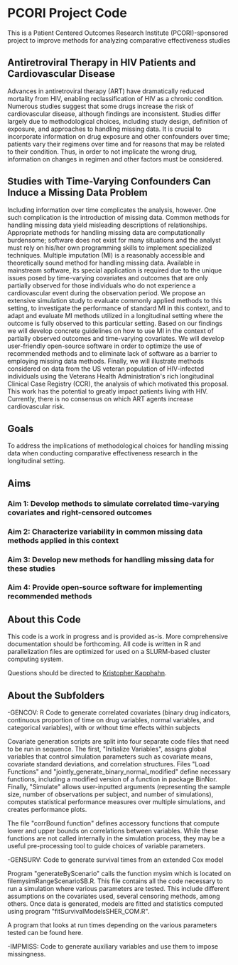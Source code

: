 # PCORI Project Code

This is a Patient Centered Outcomes Research Institute (PCORI)-sponsored project to improve methods for analyzing comparative effectiveness studies

## Antiretroviral Therapy in HIV Patients and Cardiovascular Disease

Advances in antiretroviral therapy (ART) have dramatically reduced mortality from HIV, enabling reclassification of HIV as a chronic condition. Numerous studies suggest that some drugs increase the risk of cardiovascular disease, although findings are inconsistent. Studies differ largely due to methodological choices, including study design, definition of exposure, and approaches to handling missing data. It is crucial to incorporate information on drug exposure and other confounders over time; patients vary their regimens over time and for reasons that may be related to their condition. Thus, in order to not implicate the wrong drug, information on changes in regimen and other factors must be considered.

## Studies with Time-Varying Confounders Can Induce a Missing Data Problem

Including information over time complicates the analysis, however. One such complication is the introduction of missing data. Common methods for handling missing data yield misleading descriptions of relationships. Appropriate methods for handling missing data are computationally burdensome; software does not exist for many situations and the analyst must rely on his/her own programming skills to implement specialized techniques. Multiple imputation (MI) is a reasonably accessible and theoretically sound method for handling missing data. Available in mainstream software, its special application is required due to the unique issues posed by time-varying covariates and outcomes that are only partially observed for those individuals who do not experience a cardiovascular event during the observation period. We propose an extensive simulation study to evaluate commonly applied methods to this setting, to investigate the performance of standard MI in this context, and to adapt and evaluate MI methods utilized in a longitudinal setting where the outcome is fully observed to this particular setting. Based on our findings we will develop concrete guidelines on how to use MI in the context of partially observed outcomes and time-varying covariates. We will develop user-friendly open-source software in order to optimize the use of recommended methods and to eliminate lack of software as a barrier to employing missing data methods. Finally, we will illustrate methods considered on data from the US veteran population of HIV-infected individuals using the Veterans Health Administration's rich longitudinal Clinical Case Registry (CCR), the analysis of which motivated this proposal. This work has the potential to greatly impact patients living with HIV. Currently, there is no consensus on which ART agents increase cardiovascular risk.

## Goals

To address the implications of methodological choices for handling missing data when conducting comparative effectiveness research in the longitudinal setting.

## Aims

### Aim 1: Develop methods to simulate correlated time-varying covariates and right-censored outcomes

### Aim 2: Characterize variability in common missing data methods applied in this context

### Aim 3: Develop new methods for handling missing data for these studies

### Aim 4: Provide open-source software for implementing recommended methods

## About this Code

This code is a work in progress and is provided as-is. More comprehensive documentation should be forthcoming. All code is written in R and parallelization files are optimized for used on a SLURM-based cluster computing system.

Questions should be directed to [Kristopher Kapphahn](https://med.stanford.edu/profiles/kristopher-kapphahn).


## About the Subfolders

-GENCOV: R Code to generate correlated covariates (binary drug indicators, continuous proportion of time on drug variables, normal variables, and categorical variables), with or without time effects within subjects

Covariate generation scripts are split into four separate code files that need to be run in sequence. The first, "Initialize Variables", assigns global variables that control simulation parameters such as covariate means, covariate standard deviations, and correlation structures. Files "Load Functions" and "jointly_generate_binary_normal_modified" define necessary functions, including a modified version of a function in package BinNor. Finally, "Simulate" allows user-inputted arguments (representing the sample size, number of observations per subject, and number of simulations), computes statistical performance measures over multiple simulations, and creates performance plots.

The file "corrBound function" defines accessory functions that compute lower and upper bounds on correlations between variables. While these functions are not called internally in the simulation process, they may be a useful pre-processing tool to guide choices of variable parameters.

-GENSURV: Code to generate survival times from an extended Cox model

Program "generateByScenario" calls the function mysim which is located on filemysimRangeScenarioSB.R. This file contains all the code necessary to run a simulation where various parameters are tested. This include different assumptions on the covariates used, several censoring methods, among others. Once data is generated, models are fitted and statistics computed using program "fitSurvivalModelsSHER_COM.R".

A program that looks at run times depending on the various parameters tested can be found here.

-IMPMISS: Code to generate auxiliary variables and use them to impose missingness. 
